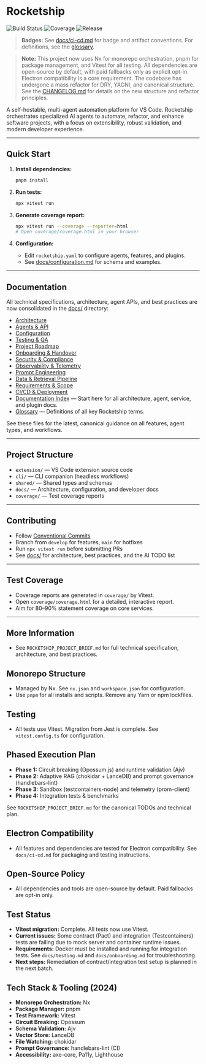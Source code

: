 # Rocketship

![Build Status](https://github.com/rocketship-ai/rocketship/actions/workflows/ci.yml/badge.svg)
![Coverage](https://img.shields.io/coveralls/github/rocketship-ai/rocketship/main)
![Release](https://img.shields.io/github/v/release/rocketship-ai/rocketship)

> **Badges:** See [docs/ci-cd.md](docs/ci-cd.md) for badge and artifact conventions. For definitions, see the [glossary](docs/glossary.md).

> **Note:** This project now uses Nx for monorepo orchestration, pnpm for package management, and Vitest for all testing. All dependencies are open-source by default, with paid fallbacks only as explicit opt-in. Electron compatibility is a core requirement. The codebase has undergone a mass refactor for DRY, YAGNI, and canonical structure. See the [CHANGELOG.md](CHANGELOG.md) for details on the new structure and refactor principles.

A self-hostable, multi-agent automation platform for VS Code. Rocketship orchestrates specialized AI agents to automate, refactor, and enhance software projects, with a focus on extensibility, robust validation, and modern developer experience.

---

## Quick Start

1. **Install dependencies:**
   ```sh
   pnpm install
   ```

2. **Run tests:**
   ```sh
   npx vitest run
   ```

3. **Generate coverage report:**
   ```sh
   npx vitest run --coverage --reporter=html
   # Open coverage/coverage.html in your browser
   ```

4. **Configuration:**
   - Edit `rocketship.yaml` to configure agents, features, and plugins.
   - See [docs/configuration.md](docs/configuration.md) for schema and examples.

---

## Documentation

All technical specifications, architecture, agent APIs, and best practices are now consolidated in the [docs/](docs/) directory:

- [Architecture](docs/architecture.md)
- [Agents & API](docs/agents.md)
- [Configuration](docs/configuration.md)
- [Testing & QA](docs/testing.md)
- [Project Roadmap](docs/roadmap.md)
- [Onboarding & Handover](docs/onboarding.md)
- [Security & Compliance](docs/security.md)
- [Observability & Telemetry](docs/observability.md)
- [Prompt Engineering](docs/prompts.md)
- [Data & Retrieval Pipeline](docs/data-retrieval.md)
- [Requirements & Scope](docs/requirements.md)
- [CI/CD & Deployment](docs/ci-cd.md)
- [Documentation Index](docs/README.md) — Start here for all architecture, agent, service, and plugin docs.
- [Glossary](docs/glossary.md) — Definitions of all key Rocketship terms.

See these files for the latest, canonical guidance on all features, agent types, and workflows.

---

## Project Structure
- `extension/` — VS Code extension source code
- `cli/` — CLI companion (headless workflows)
- `shared/` — Shared types and schemas
- `docs/` — Architecture, configuration, and developer docs
- `coverage/` — Test coverage reports

---

## Contributing
- Follow [Conventional Commits](https://www.conventionalcommits.org/)
- Branch from `develop` for features, `main` for hotfixes
- Run `npx vitest run` before submitting PRs
- See [docs/](docs/) for architecture, best practices, and the AI TODO list

---

## Test Coverage
- Coverage reports are generated in `coverage/` by Vitest.
- Open `coverage/coverage.html` for a detailed, interactive report.
- Aim for 80–90% statement coverage on core services.

---

## More Information
- See `ROCKETSHIP_PROJECT_BRIEF.md` for full technical specification, architecture, and best practices.

## Monorepo Structure
- Managed by Nx. See `nx.json` and `workspace.json` for configuration.
- Use `pnpm` for all installs and scripts. Remove any Yarn or npm lockfiles.

## Testing
- All tests use Vitest. Migration from Jest is complete. See `vitest.config.ts` for configuration.

## Phased Execution Plan
- **Phase 1:** Circuit breaking (Opossum.js) and runtime validation (Ajv)
- **Phase 2:** Adaptive RAG (chokidar + LanceDB) and prompt governance (handlebars-lint)
- **Phase 3:** Sandbox (testcontainers-node) and telemetry (prom-client)
- **Phase 4:** Integration tests & benchmarks

See `ROCKETSHIP_PROJECT_BRIEF.md` for the canonical TODOs and technical plan.

## Electron Compatibility
- All features and dependencies are tested for Electron compatibility. See `docs/ci-cd.md` for packaging and testing instructions.

## Open-Source Policy
- All dependencies and tools are open-source by default. Paid fallbacks are opt-in only.

## Test Status
- **Vitest migration:** Complete. All tests now use Vitest.
- **Current issues:** Some contract (Pact) and integration (Testcontainers) tests are failing due to mock server and container runtime issues.
- **Requirements:** Docker must be installed and running for integration tests. See `docs/testing.md` and `docs/onboarding.md` for troubleshooting.
- **Next steps:** Remediation of contract/integration test setup is planned in the next batch.

## Tech Stack & Tooling (2024)
- **Monorepo Orchestration:** Nx
- **Package Manager:** pnpm
- **Test Framework:** Vitest
- **Circuit Breaking:** Opossum
- **Schema Validation:** Ajv
- **Vector Store:** LanceDB
- **File Watching:** chokidar
- **Prompt Governance:** handlebars-lint (CI)
- **Accessibility:** axe-core, Pa11y, Lighthouse
